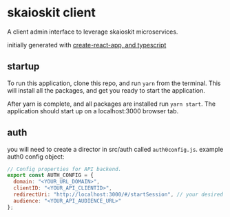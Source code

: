 # skaioskit client

A client admin interface to leverage skaioskit microservices.

initially generated with [create-react-app, and typescript](https://github.com/Microsoft/TypeScript-React-Starter)

## startup

To run this application, clone this repo, and run `yarn` from the terminal. This will install all the packages, and get you ready to start the application.

After yarn is complete, and all packages are installed run `yarn start`. The application should start up on a localhost:3000 browser tab.

## auth

you will need to create a director in src/auth called `auth0config.js`.
example auth0 config object:

```javascript
// Config properties for API backend.
export const AUTH_CONFIG = {
  domain: "<YOUR_URL_DOMAIN>",
  clientID: "<YOUR_API_CLIENTID>",
  redirectUri: "http://localhost:3000/#/startSession", // your desired redirect url defined in auth0 interface
  audience: "<YOUR_API_AUDIENCE_URL>"
};
```
